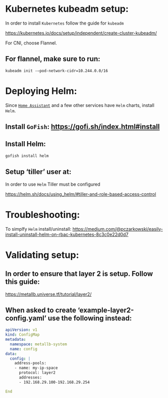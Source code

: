# Kubernetes kubeadm setup:
In order to install `Kubernetes` follow the guide for `kubeadm`

https://kubernetes.io/docs/setup/independent/create-cluster-kubeadm/

For CNI, choose Flannel.

## For flannel, make sure to run:

```
kubeadm init -—pod-network-cidr=10.244.0.0/16
```

# Deploying Helm:
Since [`Home Assistant`](https://www.home-assistant.io/) and a few other services have `Helm` charts, install `Helm`.

## Install `GoFish`: https://gofi.sh/index.html#install

## Install Helm:

```bash
gofish install helm
```

## Setup ‘tiller’ user at:
In order to use `Helm` Tiller must be configured

https://helm.sh/docs/using_helm/#tiller-and-role-based-access-control

# Troubleshooting:

To simplfy `Helm` install/uninstall:
https://medium.com/@pczarkowski/easily-install-uninstall-helm-on-rbac-kubernetes-8c3c0e22d0d7

# Validating setup:
## In order to ensure that layer 2 is setup. Follow this guide:
https://metallb.universe.tf/tutorial/layer2/

## When asked to create ‘example-layer2-config.yaml’ use the following instead:

```yaml
apiVersion: v1
kind: ConfigMap
metadata:
  namespace: metallb-system
  name: config
data:
  config: |
    address-pools:
    - name: my-ip-space
      protocol: layer2
      addresses:
      - 192.168.29.100-192.168.29.254

End
```
